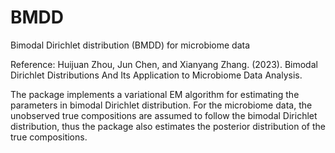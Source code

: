 # BMDD
Bimodal Dirichlet distribution (BMDD) for microbiome data

Reference: Huijuan Zhou, Jun Chen, and Xianyang Zhang. (2023). Bimodal Dirichlet Distributions And Its Application to Microbiome Data Analysis.

The package implements a variational EM algorithm for estimating the parameters in bimodal Dirichlet distribution.
For the microbiome data, the unobserved true compositions are assumed to follow the bimodal Dirichlet distribution,
thus the package also estimates the posterior distribution of the true compositions.
